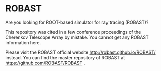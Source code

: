 # ROBAST
Are you looking for ROOT-based simulator for ray tracing (ROBAST)?

This repository was cited in a few conference proceedings of the Cherenkov Telescope Array by mistake. You cannot get any ROBAST information here.

Please visit the ROBAST official website http://robast.github.io/ROBAST/ instead. You can find the master repository of ROBAST at https://github.com/ROBAST/ROBAST .
